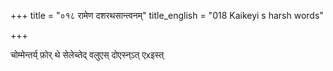 +++
title = "०१८ रामेण दशरथसान्त्वनम्"
title_english = "018 Kaikeyi s harsh words"

+++


चोम्मेन्तर्य् फ़ोर् थे सेलेच्तेद् वलुएस् दोएस्न्ऽत् एxइस्त्

